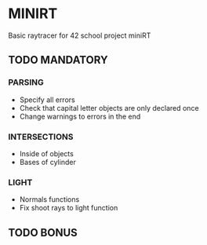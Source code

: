 # MINIRT

Basic raytracer for 42 school project miniRT

## TODO MANDATORY

### PARSING
- Specify all errors
- Check that capital letter objects are only declared once
- Change warnings to errors in the end

### INTERSECTIONS
- Inside of objects
- Bases of cylinder

### LIGHT
- Normals functions
- Fix shoot rays to light function

## TODO BONUS
